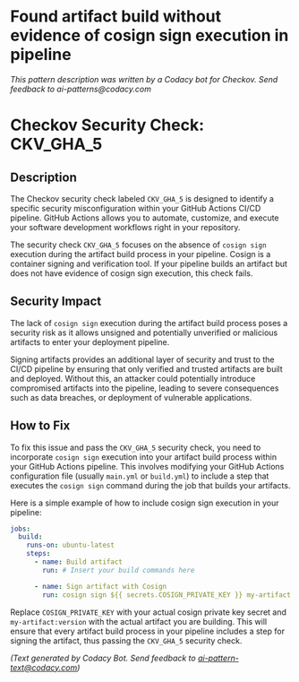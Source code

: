 # Found artifact build without evidence of cosign sign execution in pipeline

_This pattern description was written by a Codacy bot for Checkov. Send feedback to ai-patterns@codacy.com_

# Checkov Security Check: CKV_GHA_5

## Description

The Checkov security check labeled `CKV_GHA_5` is designed to identify a specific security misconfiguration within your GitHub Actions CI/CD pipeline. GitHub Actions allows you to automate, customize, and execute your software development workflows right in your repository. 

The security check `CKV_GHA_5` focuses on the absence of `cosign sign` execution during the artifact build process in your pipeline. Cosign is a container signing and verification tool. If your pipeline builds an artifact but does not have evidence of cosign sign execution, this check fails.

## Security Impact

The lack of `cosign sign` execution during the artifact build process poses a security risk as it allows unsigned and potentially unverified or malicious artifacts to enter your deployment pipeline. 

Signing artifacts provides an additional layer of security and trust to the CI/CD pipeline by ensuring that only verified and trusted artifacts are built and deployed. Without this, an attacker could potentially introduce compromised artifacts into the pipeline, leading to severe consequences such as data breaches, or deployment of vulnerable applications.

## How to Fix

To fix this issue and pass the `CKV_GHA_5` security check, you need to incorporate `cosign sign` execution into your artifact build process within your GitHub Actions pipeline. This involves modifying your GitHub Actions configuration file (usually `main.yml` or `build.yml`) to include a step that executes the `cosign sign` command during the job that builds your artifacts.

Here is a simple example of how to include cosign sign execution in your pipeline:

```yaml
jobs:
  build:
    runs-on: ubuntu-latest
    steps:
      - name: Build artifact
        run: # Insert your build commands here

      - name: Sign artifact with Cosign
        run: cosign sign ${{ secrets.COSIGN_PRIVATE_KEY }} my-artifact:version
```

Replace `COSIGN_PRIVATE_KEY` with your actual cosign private key secret and `my-artifact:version` with the actual artifact you are building. This will ensure that every artifact build process in your pipeline includes a step for signing the artifact, thus passing the `CKV_GHA_5` security check.

_(Text generated by Codacy Bot. Send feedback to ai-pattern-text@codacy.com)_

